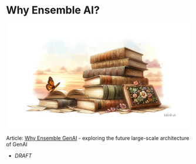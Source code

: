 # Why Ensemble AI?

<banner class="page-header" role="banner">
  <img src="../assets/images/books.png" alt="Banner Image" style="">
</banner>

Article: [Why Ensemble GenAI](https://kaihuchen.github.io/articles/WhyEnsemble/) - exploring the future large-scale architecture of GenAI
  - *DRAFT*


